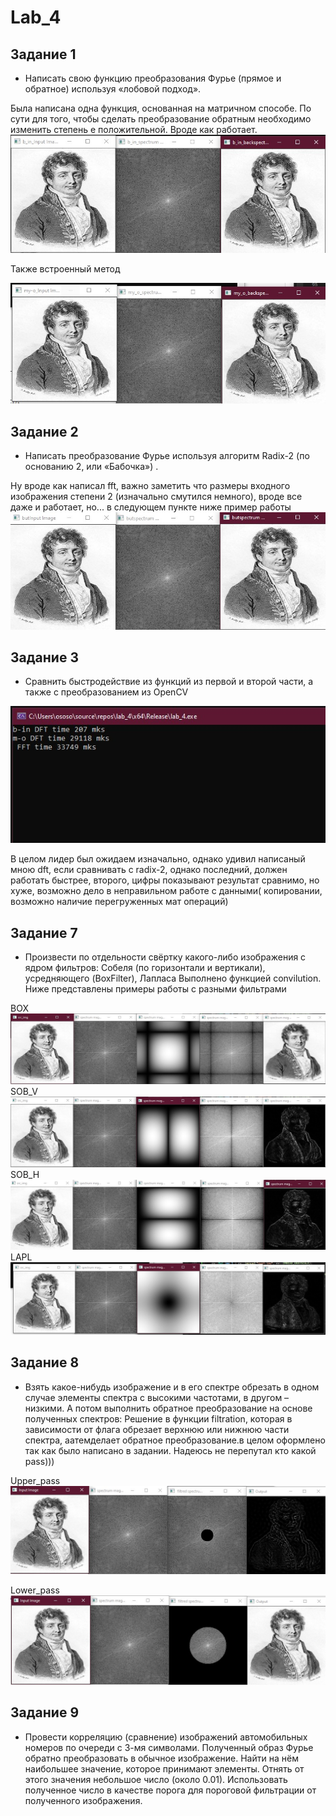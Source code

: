 # Lab_4
## Задание 1
*	Написать свою функцию преобразования Фурье (прямое и обратное) используя «лобовой подход».

Была написана одна функция, основанная на матричном способе. По сути для того, чтобы сделать преобразование обратным необходимо изменить степень е положительной. Вроде как работает. 
![1](img/1_1.jpg "1")

Также встроенный метод

![2](img/1_2.jpg "2")

## Задание 2
* Написать преобразование Фурье используя алгоритм Radix-2 (по основанию 2, или «Бабочка») .

Ну вроде как написал fft, важно заметить что размеры входного изображения степени 2 (изначально смутился немного), вроде все даже и работает, но... в следующем пункте
ниже пример работы
![3](img/1_3.jpg "3")

## Задание 3
* Сравнить быстродействие из функций из первой и второй части, а также с преобразованием из OpenCV

![4](img/2_2.jpg "4")

В целом лидер был ожидаем изначально, однако удивил написаный мною dft, если сравнивать с radix-2, однако последний, должен работать быстрее, второго, цифры показывают результат сравнимо, но хуже, возможно дело в неправильном работе с данными( копировании, возможно наличие перегруженных мат операций)

## Задание 7
* Произвести по отдельности свёртку какого-либо изображения  с ядром фильтров: Собеля (по горизонтали и вертикали), усредняющего (BoxFilter), Лапласа 
Выполнено функцией convilution. Ниже представлены примеры работы с разными фильтрами

BOX
![5](img/7_1.jpg "5")
SOB_V
![6](img/7_2.jpg "6")
SOB_H
![7](img/7_3.jpg "7")
LAPL
![8](img/7_4.jpg "8")

## Задание 8
* Взять какое-нибудь изображение и в его спектре обрезать в одном случае элементы спектра с высокими частотами, в другом – низкими. А потом выполнить обратное преобразование на основе полученных спектров:
Решение в функции filtration, которая в зависимости от флага обрезает верхнюю или нижнюю части спектра, аатемделает обратное преобразование.в целом оформлено так как было написано в задании. Надеюсь не перепутал кто какой pass)))

Upper_pass
![9](img/8_1.jpg "9")

Lower_pass
![10](img/8_2.jpg "10")
## Задание 9
* Провести корреляцию (сравнение) изображений автомобильных номеров по очереди с 3-мя символами. Полученный образ Фурье обратно преобразовать в обычное изображение. Найти на нём наибольшее значение, которое принимают элементы. Отнять от этого значения небольшое число (около 0.01). Использовать полученное число в качестве порога для пороговой фильтрации от полученного изображения.
